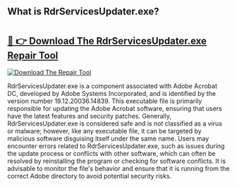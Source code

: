 ## What is RdrServicesUpdater.exe? 

# <h2><a href="https://exedetect.com/download.php?RdrServicesUpdater.exe">🔗 👉 Download The RdrServicesUpdater.exe Repair Tool</a></h2>

[![Download The Repair Tool](https://exedetect.com/download-button.jpg)](https://exedetect.com/download.php?RdrServicesUpdater.exe)

RdrServicesUpdater.exe is a component associated with Adobe Acrobat DC, developed by Adobe Systems Incorporated, and is identified by the version number 19.12.20036.14839. This executable file is primarily responsible for updating the Adobe Acrobat software, ensuring that users have the latest features and security patches. Generally, RdrServicesUpdater.exe is considered safe and is not classified as a virus or malware; however, like any executable file, it can be targeted by malicious software disguising itself under the same name. Users may encounter errors related to RdrServicesUpdater.exe, such as issues during the update process or conflicts with other software, which can often be resolved by reinstalling the program or checking for software conflicts. It is advisable to monitor the file's behavior and ensure that it is running from the correct Adobe directory to avoid potential security risks.